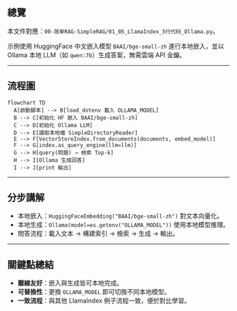 ## 總覽

本文件對應：`00-简单RAG-SimpleRAG/01_05_LlamaIndex_5行代码_Ollama.py`。

示例使用 HuggingFace 中文嵌入模型 `BAAI/bge-small-zh` 進行本地嵌入，並以 Ollama 本地 LLM（如 `qwen:7b`）生成答案，無需雲端 API 金鑰。

---

## 流程圖

```mermaid
flowchart TD
  A[啟動腳本] --> B[load_dotenv 載入 OLLAMA_MODEL]
  B --> C[初始化 HF 嵌入 BAAI/bge-small-zh]
  C --> D[初始化 Ollama LLM]
  D --> E[讀取本地檔 SimpleDirectoryReader]
  E --> F[VectorStoreIndex.from_documents(documents, embed_model)]
  F --> G[index.as_query_engine(llm=llm)]
  G --> H[query(問題) → 檢索 Top-k]
  H --> I[Ollama 生成回答]
  I --> J[print 輸出]
```

---

## 分步講解

- 本地嵌入：`HuggingFaceEmbedding("BAAI/bge-small-zh")` 對文本向量化。
- 本地生成：`Ollama(model=os.getenv("OLLAMA_MODEL"))` 使用本地模型推理。
- 問答流程：載入文本 → 構建索引 → 檢索 → 生成 → 輸出。

---

## 關鍵點總結

- **離線友好**：嵌入與生成皆可本地完成。
- **可替換性**：更換 `OLLAMA_MODEL` 即可切換不同本地模型。
- **一致流程**：與其他 LlamaIndex 例子流程一致，便於對比學習。


